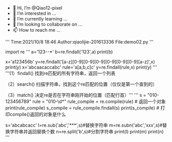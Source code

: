 - 👋 Hi, I’m @Qiao12-pixel
- 👀 I’m interested in ...
- 🌱 I’m currently learning ...
- 💞️ I’m looking to collaborate on ...
- 📫 How to reach me ...

<!---
Qiao12-pixel/Qiao12-pixel is a ✨ special ✨ repository because its `README.md` (this file) appears on your GitHub profile.
You can click the Preview link to take a look at your changes.
--->
'''
Time:2021/10/8  18:46
Author:qiaolijie-201613336
File:demo02.py
'''

import re
'''
a='123--*'
b=re.findall('123',a)
print(b)

x='a123456b'
y=re.findall('[a-z][0-9][0-9][0-9][0-9][0-9][0-9][a-z]',x)
print(y)
x='abcaacaccabc'
rule='a[a,b,c]c'
y=re.findall(rule,x)
print(y)
'''
'''(1）findall()
找到re匹配的所有字符串，返回一个列表

（2）search()
扫描字符串，找到这个re匹配的位置（仅仅是第一个查到的）

（3）match()
决定re是否在字符串刚开始的位置（匹配行首）'''
'''
s = "010-123456789"
rule = "010-\d*"
rule_compile = re.compile(rule)  # 返回一个对象
print(rule_compile)
s_compile = rule_compile.findall(s)
print(s_compile)  # 打印compile()返回的对象是什么

s='abcabcacc'
l=re.sub('abc','***',s)#替换字符串
m=re.subn('abc','xxx',s)#替换字符串并返回替换个数
n=re.split('b',s)#分割字符串
print(l)
print(m)
print(n)
'''
